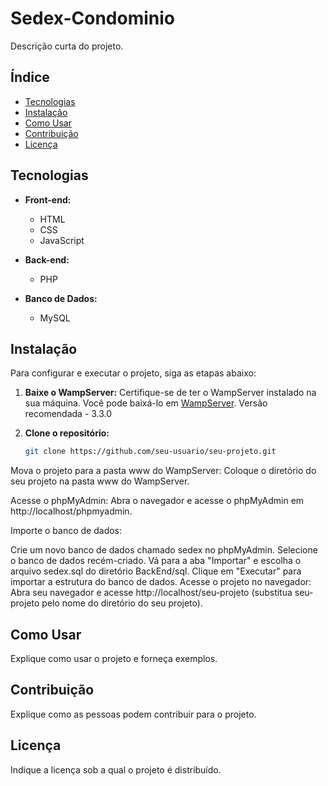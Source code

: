 # Sedex-Condominio

Descrição curta do projeto.

## Índice
- [Tecnologias](#tecnologias)
- [Instalação](#instalação)
- [Como Usar](#como-usar)
- [Contribuição](#contribuição)
- [Licença](#licença)

## Tecnologias
- **Front-end:**
  - HTML
  - CSS
  - JavaScript

- **Back-end:**
  - PHP

- **Banco de Dados:**
  - MySQL

## Instalação

Para configurar e executar o projeto, siga as etapas abaixo:

1. **Baixe o WampServer:**
   Certifique-se de ter o WampServer instalado na sua máquina. Você pode baixá-lo em [WampServer](https://www.wampserver.com/).
   Versão recomendada - 3.3.0

3. **Clone o repositório:**
   ```bash
   git clone https://github.com/seu-usuario/seu-projeto.git

Mova o projeto para a pasta www do WampServer:
Coloque o diretório do seu projeto na pasta www do WampServer.

Acesse o phpMyAdmin:
Abra o navegador e acesse o phpMyAdmin em http://localhost/phpmyadmin.

Importe o banco de dados:

Crie um novo banco de dados chamado sedex no phpMyAdmin.
Selecione o banco de dados recém-criado.
Vá para a aba "Importar" e escolha o arquivo sedex.sql do diretório BackEnd/sql.
Clique em "Executar" para importar a estrutura do banco de dados.
Acesse o projeto no navegador:
Abra seu navegador e acesse http://localhost/seu-projeto (substitua seu-projeto pelo nome do diretório do seu projeto).

## Como Usar
Explique como usar o projeto e forneça exemplos.

## Contribuição
Explique como as pessoas podem contribuir para o projeto.

## Licença
Indique a licença sob a qual o projeto é distribuído.

